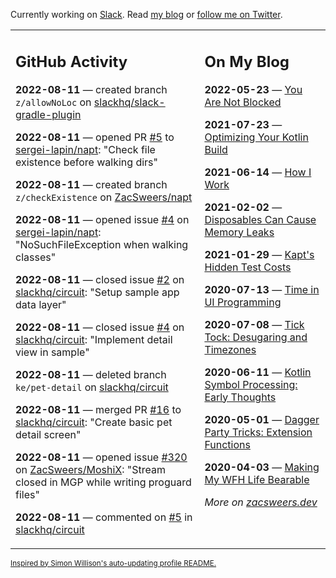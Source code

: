 Currently working on [Slack](https://slack.com/). Read [my blog](https://zacsweers.dev/) or [follow me on Twitter](https://twitter.com/ZacSweers).

<table><tr><td valign="top" width="60%">

## GitHub Activity
<!-- githubActivity starts -->
**2022-08-11** — created branch `z/allowNoLoc` on [slackhq/slack-gradle-plugin](https://github.com/slackhq/slack-gradle-plugin)

**2022-08-11** — opened PR [#5](https://github.com/sergei-lapin/napt/pull/5) to [sergei-lapin/napt](https://github.com/sergei-lapin/napt): "Check file existence before walking dirs"

**2022-08-11** — created branch `z/checkExistence` on [ZacSweers/napt](https://github.com/ZacSweers/napt)

**2022-08-11** — opened issue [#4](https://github.com/sergei-lapin/napt/issues/4) on [sergei-lapin/napt](https://github.com/sergei-lapin/napt): "NoSuchFileException when walking classes"

**2022-08-11** — closed issue [#2](https://github.com/slackhq/circuit/issues/2) on [slackhq/circuit](https://github.com/slackhq/circuit): "Setup sample app data layer"

**2022-08-11** — closed issue [#4](https://github.com/slackhq/circuit/issues/4) on [slackhq/circuit](https://github.com/slackhq/circuit): "Implement detail view in sample"

**2022-08-11** — deleted branch `ke/pet-detail` on [slackhq/circuit](https://github.com/slackhq/circuit)

**2022-08-11** — merged PR [#16](https://github.com/slackhq/circuit/pull/16) to [slackhq/circuit](https://github.com/slackhq/circuit): "Create basic pet detail screen"

**2022-08-11** — opened issue [#320](https://github.com/ZacSweers/MoshiX/issues/320) on [ZacSweers/MoshiX](https://github.com/ZacSweers/MoshiX): "Stream closed in MGP while writing proguard files"

**2022-08-11** — commented on [#5](https://github.com/slackhq/circuit/issues/5#issuecomment-1212551630) in [slackhq/circuit](https://github.com/slackhq/circuit)
<!-- githubActivity ends -->
</td><td valign="top" width="40%">

## On My Blog
<!-- blog starts -->
**2022-05-23** — [You Are Not Blocked](https://www.zacsweers.dev/you-are-not-blocked/)

**2021-07-23** — [Optimizing Your Kotlin Build](https://www.zacsweers.dev/optimizing-your-kotlin-build/)

**2021-06-14** — [How I Work](https://www.zacsweers.dev/how-i-work/)

**2021-02-02** — [Disposables Can Cause Memory Leaks](https://www.zacsweers.dev/disposables-can-cause-memory-leaks/)

**2021-01-29** — [Kapt's Hidden Test Costs](https://www.zacsweers.dev/kapts-hidden-test-costs/)

**2020-07-13** — [Time in UI Programming](https://www.zacsweers.dev/time-in-ui/)

**2020-07-08** — [Tick Tock: Desugaring and Timezones](https://www.zacsweers.dev/ticktock-desugaring-timezones/)

**2020-06-11** — [Kotlin Symbol Processing: Early Thoughts](https://www.zacsweers.dev/kotlin-symbol-processor-early-thoughts/)

**2020-05-01** — [Dagger Party Tricks: Extension Functions](https://www.zacsweers.dev/dagger-party-tricks-extension-functions/)

**2020-04-03** — [Making My WFH Life Bearable](https://www.zacsweers.dev/making-wfh-life-bearable/)
<!-- blog ends -->
_More on [zacsweers.dev](https://zacsweers.dev/)_
</td></tr></table>

<sub><a href="https://simonwillison.net/2020/Jul/10/self-updating-profile-readme/">Inspired by Simon Willison's auto-updating profile README.</a></sub>